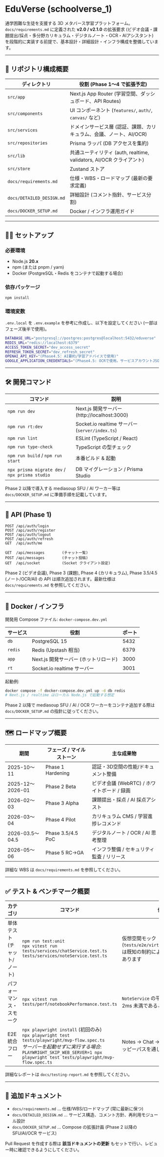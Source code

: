 # EduVerse (schoolverse_1)

通学困難な生徒を支援する 3D メタバース学習プラットフォーム。  
`docs/requirements.md` に定義された **v2.0 / v2.1.0** の拡張要求 (ビデオ会議・課題提出/採点・多分野カリキュラム・デジタルノート・OCR・AIアシスタント) を段階的に実装する前提で、基本設計・詳細設計・インフラ構成を整備しています。

---

## 📁 リポジトリ構成概要

| ディレクトリ | 役割 (Phase 1〜4 で拡張予定) |
|--------------|-------------------------------|
| `src/app` | Next.js App Router (学習空間、ダッシュボード、API Routes) |
| `src/components` | UI コンポーネント (`features/`, `auth/`, `canvas/` など) |
| `src/services` | ドメインサービス層 (認証、課題、カリキュラム、会議、ノート、AI/OCR) |
| `src/repositories` | Prisma ラッパ (DB アクセスを集約) |
| `src/lib` | 共通ユーティリティ (auth, realtime, validators, AI/OCR クライアント) |
| `src/store` | Zustand ストア |
| `docs/requirements.md` | 仕様・WBS・ロードマップ (最新の要求定義) |
| `docs/DETAILED_DESIGN.md` | 詳細設計 (コメント指針、サービス分割) |
| `docs/DOCKER_SETUP.md` | Docker / インフラ運用ガイド |

---

## 🧑‍🔧 セットアップ

### 必要環境
- Node.js **20.x**
- npm (または pnpm / yarn)
- Docker (PostgreSQL・Redis をコンテナで起動する場合)

### 依存パッケージ

```bash
npm install
```

### 環境変数

`.env.local` を `.env.example` を参考に作成し、以下を設定してください (一部はフェーズ後半で使用)。

```bash
DATABASE_URL="postgresql://postgres:postgres@localhost:5432/eduverse"
REDIS_URL="redis://localhost:6379"
ACCESS_TOKEN_SECRET="dev_access_secret"
REFRESH_TOKEN_SECRET="dev_refresh_secret"
OPENAI_API_KEY="(Phase4.5: AI要約/学習アドバイスで使用)"
GOOGLE_APPLICATION_CREDENTIALS="(Phase4.5: OCRで使用。サービスアカウントJSONへのパス)"
```

---

## 🛠️ 開発コマンド

| コマンド | 説明 |
|----------|------|
| `npm run dev` | Next.js 開発サーバー (http://localhost:3000) |
| `npm run rt:dev` | Socket.io realtime サーバー (`server/index.ts`) |
| `npm run lint` | ESLint (TypeScript / React) |
| `npm run type-check` | TypeScript の型チェック |
| `npm run build` / `npm run start` | 本番ビルド & 起動 |
| `npx prisma migrate dev` / `npx prisma studio` | DB マイグレーション / Prisma Studio |

Phase 2 以降で導入する mediasoup SFU / AI ワーカー等は `docs/DOCKER_SETUP.md` に準備手順を記載しています。

---

## 📡 API (Phase 1)

```
POST /api/auth/login
POST /api/auth/register
POST /api/auth/logout
POST /api/auth/refresh
GET  /api/auth/me

GET  /api/messages        (チャット一覧)
POST /api/messages        (チャット投稿)
GET  /api/socket          (Socket クライアント設定)
```

Phase 2 (ビデオ会議), Phase 3 (課題), Phase 4 (カリキュラム), Phase 3.5/4.5 (ノート/OCR/AI) の API は順次追加されます。最新仕様は `docs/requirements.md` を参照してください。

---

## 🐳 Docker / インフラ

開発用 Compose ファイル: `docker-compose.dev.yml`  

| サービス | 役割 | ポート |
|----------|------|--------|
| `db` | PostgreSQL 15 | 5432 |
| `redis` | Redis (Upstash 相当) | 6379 |
| `app` | Next.js 開発サーバー (ホットリロード) | 3000 |
| `rt` | Socket.io realtime サーバー | 3001 |

起動例:

```bash
docker compose -f docker-compose.dev.yml up -d db redis
# Next.js / realtime はローカル Node.js で起動する想定
```

Phase 2 以降で mediasoup SFU / AI / OCR ワーカーをコンテナ追加する際は `docs/DOCKER_SETUP.md` の指針に従ってください。

---

## 🗺️ ロードマップ概要

| 期間 | フェーズ / マイルストーン | 主な成果物 |
|------|---------------------------|------------|
| 2025-10〜11 | Phase 1 Hardening | 認証・3D空間の性能/ドキュメント整備 |
| 2025-12〜2026-01 | Phase 2 Beta | ビデオ会議 (WebRTC) / ホワイトボード / 録画 |
| 2026-02〜03 | Phase 3 Alpha | 課題提出・採点 / AI 採点アシスト |
| 2026-03〜04 | Phase 4 Pilot | カリキュラム CMS / 学習進捗レコメンド |
| 2026-03.5〜04.5 | Phase 3.5/4.5 PoC | デジタルノート / OCR / AI 思考整理 |
| 2026-05〜06 | Phase 5 RC→GA | インフラ整備 / セキュリティ監査 / リリース |

詳細な WBS は `docs/requirements.md` を参照してください。

---

## ✅ テスト & ベンチマーク概要

| カテゴリ | コマンド | 備考 |
|----------|----------|------|
| 単体テスト (チャット/ノート) | `npm run test:unit`<br/>`npx vitest run tests/services/chatService.test.ts tests/services/noteService.test.ts` | 仮想空間モック (`tests/e2e/virtualSpace.test.tsx`) は既知の制約により失敗することがあります |
| パフォーマンス・スモーク | `npx vitest run tests/perf/notebookPerformance.test.ts` | `NoteService` の平均応答時間が 1〜2ms 未満であることを継続確認 |
| E2E 統合フロー | `npx playwright install` (初回のみ)<br/>`npx playwright test tests/playwright/mvp-flow.spec.ts`<br/>_サーバーを起動せずに実行する場合_: `PLAYWRIGHT_SKIP_WEB_SERVER=1 npx playwright test tests/playwright/mvp-flow.spec.ts` | Notes → Chat → Virtual Space のハッピーパスを通しで検証 |

詳細なレポートは `docs/testing-report.md` を参照してください。

---

## 📝 追加ドキュメント

- `docs/requirements.md` … 仕様/WBS/ロードマップ (常に最新に保つ)  
- `docs/DETAILED_DESIGN.md` … サービス構造、コメント方針、再利用モジュール設計  
- `docs/DOCKER_SETUP.md` … Compose の拡張計画 (Phase 2 以降の SFU/AI/OCR サービス)  

Pull Request を作成する際は **該当ドキュメントの更新** もセットで行い、レビュー時に確認できるようにしてください。
